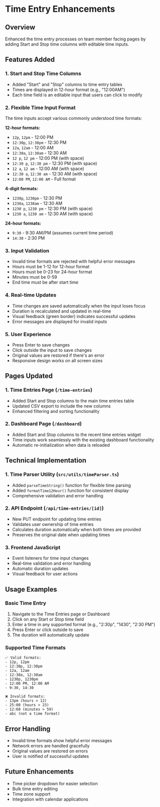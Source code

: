 # Time Entry Enhancements

## Overview
Enhanced the time entry processes on team member facing pages by adding Start and Stop time columns with editable time inputs.

## Features Added

### 1. Start and Stop Time Columns
- Added "Start" and "Stop" columns to time entry tables
- Times are displayed in 12-hour format (e.g., "12:00AM")
- Each time field is an editable input that users can click to modify

### 2. Flexible Time Input Format
The time inputs accept various commonly understood time formats:

**12-hour formats:**
- `12p`, `12pm` - 12:00 PM
- `12:30p`, `12:30pm` - 12:30 PM
- `12a`, `12am` - 12:00 AM
- `12:30a`, `12:30am` - 12:30 AM
- `12 p`, `12 pm` - 12:00 PM (with space)
- `12:30 p`, `12:30 pm` - 12:30 PM (with space)
- `12 a`, `12 am` - 12:00 AM (with space)
- `12:30 a`, `12:30 am` - 12:30 AM (with space)
- `12:00 PM`, `12:00 AM` - Full format

**4-digit formats:**
- `1230p`, `1230pm` - 12:30 PM
- `1230a`, `1230am` - 12:30 AM
- `1230 p`, `1230 pm` - 12:30 PM (with space)
- `1230 a`, `1230 am` - 12:30 AM (with space)

**24-hour formats:**
- `9:30` - 9:30 AM/PM (assumes current time period)
- `14:30` - 2:30 PM

### 3. Input Validation
- Invalid time formats are rejected with helpful error messages
- Hours must be 1-12 for 12-hour format
- Hours must be 0-23 for 24-hour format
- Minutes must be 0-59
- End time must be after start time

### 4. Real-time Updates
- Time changes are saved automatically when the input loses focus
- Duration is recalculated and updated in real-time
- Visual feedback (green border) indicates successful updates
- Error messages are displayed for invalid inputs

### 5. User Experience
- Press Enter to save changes
- Click outside the input to save changes
- Original values are restored if there's an error
- Responsive design works on all screen sizes

## Pages Updated

### 1. Time Entries Page (`/time-entries`)
- Added Start and Stop columns to the main time entries table
- Updated CSV export to include the new columns
- Enhanced filtering and sorting functionality

### 2. Dashboard Page (`/dashboard`)
- Added Start and Stop columns to the recent time entries widget
- Time inputs work seamlessly with the existing dashboard functionality
- Automatic re-initialization when data is reloaded

## Technical Implementation

### 1. Time Parser Utility (`src/utils/timeParser.ts`)
- Added `parseTimeString()` function for flexible time parsing
- Added `formatTime12Hour()` function for consistent display
- Comprehensive validation and error handling

### 2. API Endpoint (`/api/time-entries/[id]`)
- New PUT endpoint for updating time entries
- Validates user ownership of time entries
- Calculates duration automatically when both times are provided
- Preserves the original date when updating times

### 3. Frontend JavaScript
- Event listeners for time input changes
- Real-time validation and error handling
- Automatic duration updates
- Visual feedback for user actions

## Usage Examples

### Basic Time Entry
1. Navigate to the Time Entries page or Dashboard
2. Click on any Start or Stop time field
3. Enter a time in any supported format (e.g., "2:30p", "1430", "2:30 PM")
4. Press Enter or click outside to save
5. The duration will automatically update

### Supported Time Formats
```
✅ Valid formats:
- 12p, 12pm
- 12:30p, 12:30pm
- 12a, 12am
- 12:30a, 12:30am
- 1230p, 1230pm
- 12:00 PM, 12:00 AM
- 9:30, 14:30

❌ Invalid formats:
- 13pm (hours > 12)
- 25:00 (hours > 23)
- 12:60 (minutes > 59)
- abc (not a time format)
```

## Error Handling
- Invalid time formats show helpful error messages
- Network errors are handled gracefully
- Original values are restored on errors
- User is notified of successful updates

## Future Enhancements
- Time picker dropdown for easier selection
- Bulk time entry editing
- Time zone support
- Integration with calendar applications
